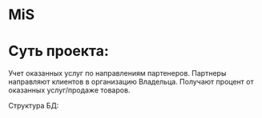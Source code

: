 # MiS
# Суть проекта: 
Учет оказанных услуг по направлениям партенеров.
Партнеры направляют клиентов в организацию Владельца.
Получают процент от оказанных услуг/продаже товаров.

Структура БД:
